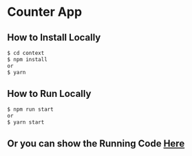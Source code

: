 # Counter App

## How to Install Locally
```bash
$ cd context
$ npm install
or
$ yarn
```

## How to Run Locally
```bash
$ npm run start
or
$ yarn start
```

## Or you can show the Running Code [Here](https://codesandbox.io/s/ecstatic-payne-xh0dzu?file=/src/App.js)
